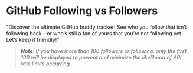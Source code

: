 # GitHub Following vs Followers

"Discover the ultimate GitHub buddy tracker! See who you follow that isn’t following back—or who’s still a fan of yours that you’re not following yet. Let’s keep it friendly!"

> **_Note_**:
> _If you have more than 100 followers or following, only the first 100 will be displayed to prevent and minimize the likelihood of API rate limits occurring._
